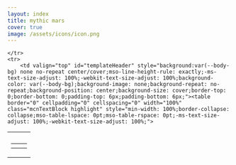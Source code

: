 ```yaml
---
layout: index
title: mythic mars
cover: true
image: /assets/icons/icon.png
---
```


<!-- BEGIN TEMPLATE // -->
<!--[if (gte mso 9)|(IE)]>
<table align="center" border="0" cellspacing="0" cellpadding="0" width="600" style="width:600px;">
<tr>
<td align="center" valign="top" width="600" style="width:600px;">
<![endif]-->
<table border="0" cellpadding="0" cellspacing="0" width="100%" class="templateContainer highlight" style="border-collapse: collapse;mso-table-lspace: 0pt;mso-table-rspace: 0pt;-ms-text-size-adjust: 100%;-webkit-text-size-adjust: 100%;border: 0;max-width: 600px !important;">
    <tbody>
<tr>
        
    </tr>
    <tr>
        <td valign="top" id="templateHeader" style="background:var(--body-bg) none no-repeat center/cover;mso-line-height-rule: exactly;-ms-text-size-adjust: 100%;-webkit-text-size-adjust: 100%;background-color: var(--body-bg);background-image: none;background-repeat: no-repeat;background-position: center;background-size: cover;border-top: 0;border-bottom: 0;padding-top: 6px;padding-bottom: 6px;"><table border="0" cellpadding="0" cellspacing="0" width="100%" class="mcnTextBlock highlight" style="min-width: 100%;border-collapse: collapse;mso-table-lspace: 0pt;mso-table-rspace: 0pt;-ms-text-size-adjust: 100%;-webkit-text-size-adjust: 100%;">
<tbody class="mcnTextBlockOuter">
<tr>
<td valign="top" class="mcnTextBlockInner" style="padding-top: 9px;mso-line-height-rule: exactly;-ms-text-size-adjust: 100%;-webkit-text-size-adjust: 100%;">
<!--[if mso]>
<table align="left" border="0" cellspacing="0" cellpadding="0" width="100%" style="width:100%;">
<tr>
<![endif]-->

<!--[if mso]>
<td valign="top" width="600" style="width:600px;">
<![endif]-->
<table align="left" border="0" cellpadding="0" cellspacing="0" style="max-width: 100%;min-width: 100%;border-collapse: collapse;mso-table-lspace: 0pt;mso-table-rspace: 0pt;-ms-text-size-adjust: 100%;-webkit-text-size-adjust: 100%;" width="100%" class="mcnTextContentContainer highlight">
<tbody>
<tr>

<td valign="top" class="mcnTextContent" style="padding-top: 0;padding-right: 18px;padding-bottom: 9px;padding-left: 18px;mso-line-height-rule: exactly;-ms-text-size-adjust: 100%;-webkit-text-size-adjust: 100%;word-break: break-word;color: var(--body-color);font-family: 'Lora', Georgia, 'Times New Roman', serif;font-size: 16px;line-height: 150%;text-align: left;">

   
